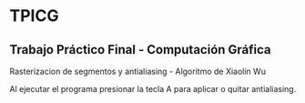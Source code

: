 # TPICG
## Trabajo Práctico Final - Computación Gráfica
Rasterizacion de segmentos y antialiasing - Algoritmo de Xiaolin Wu

Al ejecutar el programa presionar la tecla A para aplicar o quitar antialiasing.
